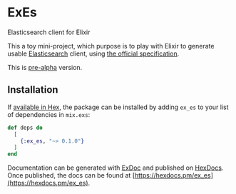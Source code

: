 # ExEs
Elasticsearch client for Elixir

This a toy mini-project, which purpose is to play with Elixir to generate usable [Elasticsearch](https://github.com/elastic/elasticsearch) client, using [the official specification](https://github.com/elastic/elasticsearch/tree/master/rest-api-spec).

This is [pre-alpha](https://en.wikipedia.org/wiki/Software_release_life_cycle#Pre-alpha) version.

## Installation

If [available in Hex](https://hex.pm/docs/publish), the package can be installed
by adding `ex_es` to your list of dependencies in `mix.exs`:

```elixir
def deps do
  [
    {:ex_es, "~> 0.1.0"}
  ]
end
```

Documentation can be generated with [ExDoc](https://github.com/elixir-lang/ex_doc)
and published on [HexDocs](https://hexdocs.pm). Once published, the docs can
be found at [https://hexdocs.pm/ex_es](https://hexdocs.pm/ex_es).

